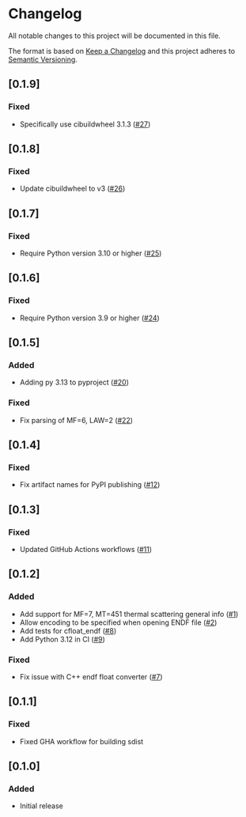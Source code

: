 # Changelog

All notable changes to this project will be documented in this file.

The format is based on [Keep a Changelog](http://keepachangelog.com/en/1.1.0/)
and this project adheres to [Semantic Versioning](http://semver.org/spec/v2.0.0.html).

## [0.1.9]

### Fixed

* Specifically use cibuildwheel 3.1.3 ([#27](https://github.com/paulromano/endf-python/pull/27))

## [0.1.8]

### Fixed

* Update cibuildwheel to v3 ([#26](https://github.com/paulromano/endf-python/pull/26))

## [0.1.7]

### Fixed

* Require Python version 3.10 or higher ([#25](https://github.com/paulromano/endf-python/pull/25))

## [0.1.6]

### Fixed

* Require Python version 3.9 or higher ([#24](https://github.com/paulromano/endf-python/pull/24))

## [0.1.5]

### Added

* Adding py 3.13 to pyproject ([#20](https://github.com/paulromano/endf-python/pull/20))

### Fixed

* Fix parsing of MF=6, LAW=2 ([#22](https://github.com/paulromano/endf-python/pull/22))

## [0.1.4]

### Fixed

* Fix artifact names for PyPI publishing ([#12](https://github.com/paulromano/endf-python/pull/12))

## [0.1.3]

### Fixed

* Updated GitHub Actions workflows ([#11](https://github.com/paulromano/endf-python/pull/11))

## [0.1.2]

### Added

* Add support for MF=7, MT=451 thermal scattering general info ([#1](https://github.com/paulromano/endf-python/pull/1))
* Allow encoding to be specified when opening ENDF file ([#2](https://github.com/paulromano/endf-python/pull/2))
* Add tests for cfloat_endf ([#8](https://github.com/paulromano/endf-python/pull/8))
* Add Python 3.12 in CI ([#9](https://github.com/paulromano/endf-python/pull/9))

### Fixed

* Fix issue with C++ endf float converter ([#7](https://github.com/paulromano/endf-python/pull/7))

## [0.1.1]

### Fixed

* Fixed GHA workflow for building sdist

## [0.1.0]

### Added

* Initial release

